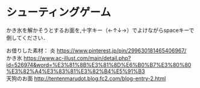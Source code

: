 # シューティングゲーム
かき氷を解かそうとするお面を,十字キー（←↑↓→）でよけながらspaceキーで倒してください．

お借りした素材：
炎 https://www.pinterest.jp/pin/299630181465406967/  
かき氷 https://www.ac-illust.com/main/detail.php?id=526974&word=%E3%81%8B%E3%81%8D%E6%B0%B7%E3%80%80%E3%82%A4%E3%83%81%E3%82%B4%E5%91%B3  
天狗のお面 http://tentenmarudot.blog.fc2.com/blog-entry-2.html  
